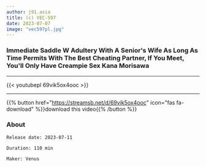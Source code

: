 ```yaml
---
author: j91.asia
title: (c) VEC-597
date: 2023-07-07
image: "vec597pl.jpg"
---
```


### Immediate Saddle W Adultery With A Senior's Wife As Long As Time Permits With The Best Cheating Partner, If You Meet, You'll Only Have Creampie Sex Kana Morisawa
___

{{< youtubepl 69vik5ox4ooc >}}
___

{{% button href="https://streamsb.net/d/69vik5ox4ooc" icon="fas fa-download" %}}download this video{{% /button %}}
### About

`Release date: 2023-07-11`

`Duration: 110 min`

`Maker:	Venus`